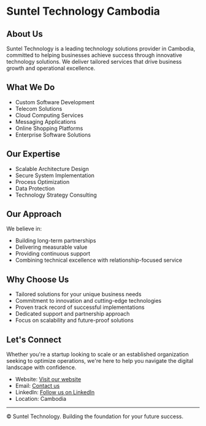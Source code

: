 # Suntel Technology Cambodia

## About Us
Suntel Technology is a leading technology solutions provider in Cambodia, committed to helping businesses achieve success through innovative technology solutions. We deliver tailored services that drive business growth and operational excellence.

## What We Do
- Custom Software Development
- Telecom Solutions
- Cloud Computing Services
- Messaging Applications
- Online Shopping Platforms
- Enterprise Software Solutions

## Our Expertise
- Scalable Architecture Design
- Secure System Implementation
- Process Optimization
- Data Protection
- Technology Strategy Consulting

## Our Approach
We believe in:
- Building long-term partnerships
- Delivering measurable value
- Providing continuous support
- Combining technical excellence with relationship-focused service

## Why Choose Us
- Tailored solutions for your unique business needs
- Commitment to innovation and cutting-edge technologies
- Proven track record of successful implementations
- Dedicated support and partnership approach
- Focus on scalability and future-proof solutions

## Let's Connect
Whether you're a startup looking to scale or an established organization seeking to optimize operations, we're here to help you navigate the digital landscape with confidence.

- Website: [Visit our website](https://www.suntel.io)
- Email: [Contact us](mailto:hi@suntel.io)
- LinkedIn: [Follow us on LinkedIn](https://www.linkedin.com/company/sunteltechnology)
- Location: Cambodia

---

© Suntel Technology. Building the foundation for your future success.
